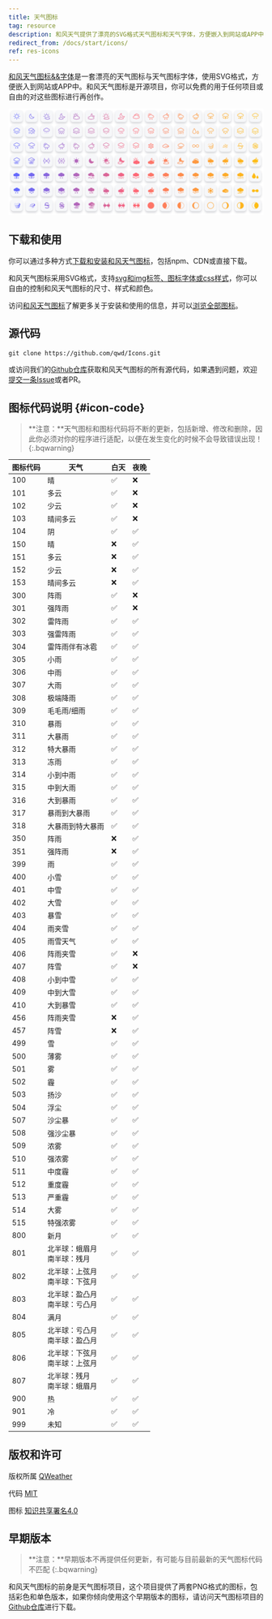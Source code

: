 ```yaml
---
title: 天气图标
tag: resource
description: 和风天气提供了漂亮的SVG格式天气图标和天气字体，方便嵌入到网站或APP中。和风天气图标是开源项目，你可以免费的用于任何项目或自由的对这些图标进行再创作。
redirect_from: /docs/start/icons/
ref: res-icons
---
```


[和风天气图标&&字体](https://icons.qweather.com)是一套漂亮的天气图标与天气图标字体，使用SVG格式，方便嵌入到网站或APP中。和风天气图标是开源项目，你可以免费的用于任何项目或自由的对这些图标进行再创作。

<a href="https://icons.qweather.com">![图标截图](/assets/images/content/qweather-icon-screenshot-new.png)</a>

## 下载和使用

你可以通过多种方式[下载和安装和风天气图标](https://icons.qweather.com/install/)，包括npm、CDN或直接下载。

和风天气图标采用SVG格式，支持[svg和img标签、图标字体或css样式](https://icons.qweather.com/usage/)，你可以自由的控制和风天气图标的尺寸、样式和颜色。

访问[和风天气图标](https://icons.qweather.com)了解更多关于安装和使用的信息，并可以[浏览全部图标](https://icons.qweather.com/icons/)。

## 源代码

```
git clone https://github.com/qwd/Icons.git
```

或访问我们的[Github仓库](https://github.com/qwd/Icons)获取和风天气图标的所有源代码，如果遇到问题，欢迎[提交一条Issue](https://github.com/qwd/Icons/issues)或者PR。

## 图标代码说明 {#icon-code}

> **注意：**天气图标和图标代码将不断的更新，包括新增、修改和删除，因此你必须对你的程序进行适配，以便在发生变化的时候不会导致错误出现！
{:.bqwarning}

| 图标代码 | 天气             | 白天 | 夜晚 |
| -------- | ---------------- | ---- | ---- |
| 100      | 晴               | &#9989;    | &#10060;    |
| 101      | 多云             | &#9989;    | &#10060;    |
| 102      | 少云             | &#9989;    | &#10060;    |
| 103      | 晴间多云         | &#9989;  | &#10060;    |
| 104      | 阴               | &#9989;    | &#9989;    |
| 150      | 晴               | &#10060;    | &#9989;    |
| 151      | 多云             | &#10060;    | &#9989;    |
| 152      | 少云             | &#10060;    | &#9989;    |
| 153      | 晴间多云         | &#10060;    | &#9989;    |
| 300      | 阵雨             | &#9989;    | &#10060;    |
| 301      | 强阵雨           | &#9989;    | &#10060;    |
| 302      | 雷阵雨           | &#9989;    | &#9989;    |
| 303      | 强雷阵雨         | &#9989;    | &#9989;    |
| 304      | 雷阵雨伴有冰雹   | &#9989;    | &#9989;    |
| 305      | 小雨             | &#9989;    | &#9989;    |
| 306      | 中雨             | &#9989;    | &#9989;    |
| 307      | 大雨             | &#9989;    | &#9989;    |
| 308      | 极端降雨         | &#9989;    | &#9989;    |
| 309      | 毛毛雨/细雨      | &#9989;    | &#9989;    |
| 310      | 暴雨             | &#9989;    | &#9989;    |
| 311      | 大暴雨           | &#9989;    | &#9989;    |
| 312      | 特大暴雨         | &#9989;    | &#9989;    |
| 313      | 冻雨             | &#9989;    | &#9989;    |
| 314      | 小到中雨         | &#9989;    | &#9989;    |
| 315      | 中到大雨         | &#9989;    | &#9989;    |
| 316      | 大到暴雨         | &#9989;    | &#9989;    |
| 317      | 暴雨到大暴雨     | &#9989;    | &#9989;    |
| 318      | 大暴雨到特大暴雨 | &#9989;    | &#9989;    |
| 350      | 阵雨             | &#10060;    | &#9989;    |
| 351      | 强阵雨           | &#10060;    | &#9989;    |
| 399      | 雨               | &#9989;    | &#9989;    |
| 400      | 小雪             | &#9989;    | &#9989;    |
| 401      | 中雪             | &#9989;    | &#9989;    |
| 402      | 大雪             | &#9989;    | &#9989;    |
| 403      | 暴雪             | &#9989;    | &#9989;    |
| 404      | 雨夹雪           | &#9989;    | &#9989;    |
| 405      | 雨雪天气         | &#9989;    | &#9989;    |
| 406      | 阵雨夹雪         | &#9989;    | &#10060;    |
| 407      | 阵雪             | &#9989;    | &#10060;    |
| 408      | 小到中雪         | &#9989;    | &#9989;    |
| 409      | 中到大雪         | &#9989;    | &#9989;    |
| 410      | 大到暴雪         | &#9989;    | &#9989;    |
| 456      | 阵雨夹雪         | &#10060;    | &#9989;    |
| 457      | 阵雪             | &#10060;    | &#9989;    |
| 499      | 雪               | &#9989;    | &#9989;    |
| 500      | 薄雾             | &#9989;    | &#9989;    |
| 501      | 雾               | &#9989;    | &#9989;    |
| 502      | 霾               | &#9989;    | &#9989;    |
| 503      | 扬沙             | &#9989;    | &#9989;    |
| 504      | 浮尘             | &#9989;    | &#9989;    |
| 507      | 沙尘暴           | &#9989;    | &#9989;    |
| 508      | 强沙尘暴         | &#9989;    | &#9989;    |
| 509      | 浓雾             | &#9989;    | &#9989;    |
| 510      | 强浓雾           | &#9989;    | &#9989;    |
| 511      | 中度霾           | &#9989;    | &#9989;    |
| 512      | 重度霾           | &#9989;    | &#9989;    |
| 513      | 严重霾           | &#9989;    | &#9989;    |
| 514      | 大雾             | &#9989;    | &#9989;    |
| 515      | 特强浓雾         | &#9989;    | &#9989;    |
| 800      | 新月             | &#9989;    | &#9989;    |
| 801      | 北半球：蛾眉月<br>南半球：残月           | &#9989;    | &#9989;    |
| 802      | 北半球：上弦月<br>南半球：下弦月           | &#9989;    | &#9989;    |
| 803      | 北半球：盈凸月<br>南半球：亏凸月           | &#9989;    | &#9989;    |
| 804      | 满月             | &#9989;    | &#9989;    |
| 805      | 北半球：亏凸月<br>南半球：盈凸月           | &#9989;    | &#9989;    |
| 806      | 北半球：下弦月<br>南半球：上弦月           | &#9989;    | &#9989;    |
| 807      | 北半球：残月<br>南半球：蛾眉月             | &#9989;    | &#9989;    |
| 900      | 热               | &#9989;    | &#9989;    |
| 901      | 冷               | &#9989;    | &#9989;    |
| 999      | 未知             | &#9989;    | &#9989;    |


## 版权和许可

版权所属 [QWeather](https://www.qweather.com/)

代码 [MIT](https://github.com/qwd/Icons/blob/main/LICENSE)

图标 [知识共享署名4.0](https://creativecommons.org/licenses/by/4.0/deed.zh)

## 早期版本

> **注意：**早期版本不再提供任何更新，有可能与目前最新的天气图标代码不匹配
{:.bqwarning}

和风天气图标的前身是天气图标项目，这个项目提供了两套PNG格式的图标，包括彩色和单色版本，如果你倾向使用这个早期版本的图标，请访问天气图标项目的[Github仓库](https://github.com/qwd/WeatherIcon)进行下载。